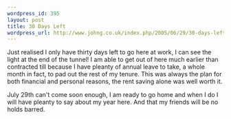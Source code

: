 ```yaml
--- 
wordpress_id: 395
layout: post
title: 30 Days Left
wordpress_url: http://www.johng.co.uk/index.php/2005/06/29/30-days-left/
---
```

Just realised I only have thirty days left to go here at work, I can see the light at the end of the tunnel! I am able to get out of here much earlier than contracted till because I have pleanty of annual leave to take, a whole month in fact, to pad out the rest of my tenure. This was always the plan for both financial and personal reasons, the rent saving alone was well worth it.

July 29th can't come soon enough, I am ready to go home and when I do I will have pleanty to say about my year here. And that my friends will be no holds barred.
